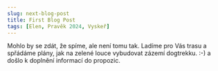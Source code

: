```yaml
---
slug: next-blog-post
title: First Blog Post
tags: [Elen, Pravěk 2024, Vyskeř]
---
```


Mohlo by se zdát, že spíme, ale není tomu tak. Ladíme pro Vás trasu a spřádáme plány, jak na zelené louce vybudovat zázemí dogtrekku. :-) a došlo k doplnění informací do propozic.
